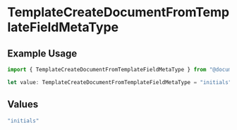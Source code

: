 # TemplateCreateDocumentFromTemplateFieldMetaType

## Example Usage

```typescript
import { TemplateCreateDocumentFromTemplateFieldMetaType } from "@documenso/sdk-typescript/models/operations";

let value: TemplateCreateDocumentFromTemplateFieldMetaType = "initials";
```

## Values

```typescript
"initials"
```